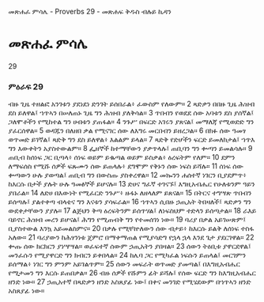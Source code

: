 ﻿
 መጽሐፈ ምሳሌ - Proverbs 29 - መጽሐፍ ቅዱስ ብሉይ ኪዳን
# መጽሐፈ ምሳሌ
29
### ምዕራፍ 29
 ብዙ ጊዜ ተዘልፎ አንገቱን ያደነደነ ድንገት ይሰበራል፥ ፈውስም የለውም።
2  ጻድቃን በበዙ ጊዜ ሕዝብ ደስ ይለዋል፤ ኀጥኣን በሠለጠኑ ጊዜ ግን ሕዝብ ያለቅሳል።
3  ጥበብን የወደደ ሰው አባቱን ደስ ያሰኛል፤ ጋለሞቶችን የሚከተል ግን ሀብቱን ያጠፋል።
4  ንጉሥ በፍርድ አገሩን ያጸናል፤ መማለጃ የሚወድድ ግን ያፈርሰዋል።
5  ወዳጁን በለዘበ ቃል የሚናገር ሰው ለእግሩ መርበብን ይዘረጋል።
6  በክፉ ሰው ዓመፃ ወጥመድ ይገኛል፤ ጻድቅ ግን ደስ ይለዋል፥ እልልም ይላል።
7  ጻድቅ የድሆችን ፍርድ ይመለከታል፤ ኀጥእ ግን እውቀትን አያስተውልም።
8  ፌዘኞች ከተማቸውን ያቃጥላሉ፤ ጠቢባን ግን ቍጣን ይመልሳሉ።
9  ጠቢብ ከሰነፍ ጋር ቢጣላ፥ ሰነፍ ወይም ይቈጣል ወይም ይስቃል፥ ዕረፍትም የለም።
10  ደምን ለማፍሰስ የሚሹ ሰዎች ፍጹሙን ሰው ይጠላሉ፥ ደግሞም የቅኑን ሰው ነፍስ ይሻሉ።
11  ሰነፍ ሰው ቍጣውን ሁሉ ያወጣል፤ ጠቢብ ግን በውስጡ ያስቀረዋል።
12  መኰንን ሐሰተኛ ነገርን ቢያደምጥ፥ ከእርሱ በታች ያሉት ሁሉ ዓመፅኞች ይሆናሉ።
13  ድሀና ግፈኛ ተገናኙ፤ እግዚአብሔር የሁለቱንም ዓይን ያበራል።
14  ለድሀ በእውነት የሚፈርድ ንጉሥ፥ ዙፋኑ ለዘላለም ይጸናል።
15  በትርና ተግሣጽ ጥበብን ይሰጣሉ፤ ያልተቀጣ ብላቴና ግን እናቱን ያሳፍራል።
16  ኀጥኣን ሲበዙ ኃጢአት ትበዛለች፤ ጻድቃን ግን ውደቀታቸውን ያያሉ።
17  ልጅህን ቅጣ ዕረፍትንም ይሰጥሃል፤ ለነፍስህም ተድላን ይሰጣታል።
18  ራእይ ባይኖር ሕዝብ መረን ይሆናል፤ ሕግን የሚጠብቅ ግን የተመሰገነ ነው።
19  ባሪያ በቃል አይገሠጽም፤ ቢያስተውል እንኳ አይመልስምና።
20  በቃሉ የሚቸኵለውን ሰው ብታይ፥ ከእርሱ ይልቅ ለሰነፍ ተስፋ አለው።
21  ባሪያውን ከሕፃንነቱ ጀምሮ በማቀማጠል የሚያሳድግ የኋላ ኋላ እንደ ጌታ ያደርገዋል።
22  ቍጡ ሰው ክርክርን ያነሣሣል። ወፈፍተኛ ሰውም ኃጢአትን ያበዛል።
23  ሰውን ትዕቢቱ ያዋርደዋል፤ መንፈሱን የሚያዋርድ ግን ክብርን ይቀበላል።
24  ከሌባ ጋር የሚካፈል ነፍሱን ይጠላል፤ መርገምን ይሰማል፥ ነገር ግን ምንም አይገልጥም።
25  ሰውን መፍራት ወጥመድ ያመጣል፤ በእግዚአብሔር የሚታመን ግን እርሱ ይጠበቃል።
26  ብዙ ሰዎች የሹምን ፊት ይሻሉ፤ የሰው ፍርድ ግን ከእግዚአብሔር ዘንድ ነው።
27  ኃጢአተኛ በጻድቃን ዘንድ አስጸያፊ ነው፤ በቀና መንገድ የሚሄደውም በኀጥኣን ዘንድ አስጸያፊ ነው። 
